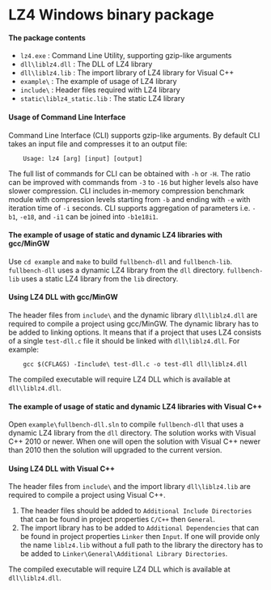 LZ4 Windows binary package
====================================

#### The package contents

- `lz4.exe`                  : Command Line Utility, supporting gzip-like arguments
- `dll\liblz4.dll`           : The DLL of LZ4 library
- `dll\liblz4.lib`           : The import library of LZ4 library for Visual C++
- `example\`                 : The example of usage of LZ4 library
- `include\`                 : Header files required with LZ4 library
- `static\liblz4_static.lib` : The static LZ4 library


#### Usage of Command Line Interface

Command Line Interface (CLI) supports gzip-like arguments.
By default CLI takes an input file and compresses it to an output file:
```
    Usage: lz4 [arg] [input] [output]
```
The full list of commands for CLI can be obtained with `-h` or `-H`. The ratio can
be improved with commands from `-3` to `-16` but higher levels also have slower
compression. CLI includes in-memory compression benchmark module with compression
levels starting from `-b` and ending with `-e` with iteration time of `-i` seconds.
CLI supports aggregation of parameters i.e. `-b1`, `-e18`, and `-i1` can be joined
into `-b1e18i1`.


#### The example of usage of static and dynamic LZ4 libraries with gcc/MinGW

Use `cd example` and `make` to build `fullbench-dll` and `fullbench-lib`.
`fullbench-dll` uses a dynamic LZ4 library from the `dll` directory.
`fullbench-lib` uses a static LZ4 library from the `lib` directory.


#### Using LZ4 DLL with gcc/MinGW

The header files from `include\` and the dynamic library `dll\liblz4.dll`
are required to compile a project using gcc/MinGW.
The dynamic library has to be added to linking options.
It means that if a project that uses LZ4 consists of a single `test-dll.c`
file it should be linked with `dll\liblz4.dll`. For example:
```
    gcc $(CFLAGS) -Iinclude\ test-dll.c -o test-dll dll\liblz4.dll
```
The compiled executable will require LZ4 DLL which is available at `dll\liblz4.dll`.


#### The example of usage of static and dynamic LZ4 libraries with Visual C++

Open `example\fullbench-dll.sln` to compile `fullbench-dll` that uses a
dynamic LZ4 library from the `dll` directory. The solution works with Visual C++
2010 or newer. When one will open the solution with Visual C++ newer than 2010
then the solution will upgraded to the current version.


#### Using LZ4 DLL with Visual C++

The header files from `include\` and the import library `dll\liblz4.lib`
are required to compile a project using Visual C++.

1. The header files should be added to `Additional Include Directories` that can
   be found in project properties `C/C++` then `General`.
2. The import library has to be added to `Additional Dependencies` that can
   be found in project properties `Linker` then `Input`.
   If one will provide only the name `liblz4.lib` without a full path to the library
   the directory has to be added to `Linker\General\Additional Library Directories`.

The compiled executable will require LZ4 DLL which is available at `dll\liblz4.dll`.
